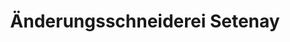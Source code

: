 ---
title: "Änderungsschneiderei Setenay"
url: /heidelberg/aenderungsschneiderei-setenay/
shop: Schneiderei
---